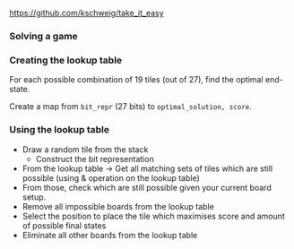 https://github.com/kschweig/take_it_easy

### Solving a game



### Creating the lookup table

For each possible combination of 19 tiles (out of 27), find the optimal end-state.

Create a map from `bit_repr` (27 bits) to `optimal_solution, score`. 

### Using the lookup table

 - Draw a random tile from the stack
	- Construct the bit representation
 - From the lookup table -> Get all matching sets of tiles which are still possible (using & operation on the lookup table)
 - From those, check which are still possible given your current board setup.
 - Remove all impossible boards from the lookup table
 - Select the position to place the tile which maximises score and amount of possible final states
 - Eliminate all other boards from the lookup table

